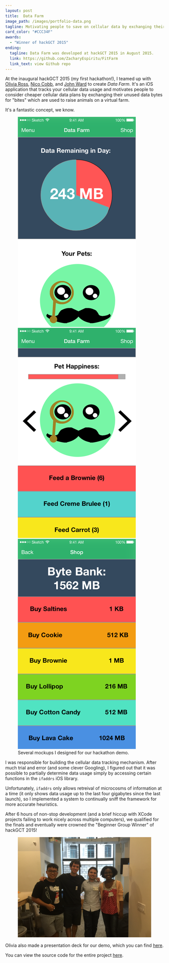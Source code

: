 ```yaml
---
layout: post
title:  Data Farm
image_path: /images/portfolio-data.png
tagline: Motivating people to save on cellular data by exchanging their unused data bytes for "bites"
card_color: "#CCC34F"
awards:
  - "Winner of hackGCT 2015"
ending:
  tagline: Data Farm was developed at hackGCT 2015 in August 2015.
  link: https://github.com/ZacharyEspiritu/FitFarm
  link_text: view Github repo
---
```


At the inaugural hackGCT 2015 (my first hackathon!), I teamed up with [Olivia Ross][or-github], [Nico Cobb][nc-github], and [John Ward][jw-github] to create *Data Farm*. It's an iOS application that tracks your cellular data usage and motivates people to consider cheaper cellular data plans by exchanging their unused data bytes for "bites" which are used to raise animals on a virtual farm.

It's a fantastic concept, we know.

<figure class="three-screenshot-grid lazyload" data-expand="-20">
    <img class="lazyload" src="/images/projects/data-farm/graph.png">
    <img class="lazyload" src="/images/projects/data-farm/pet-stats.png">
    <img class="lazyload" src="/images/projects/data-farm/shop.png">
    <figcaption>Several mockups I designed for our hackathon demo.</figcaption>
</figure>

I was responsible for building the cellular data tracking mechanism. After much trial and error (and some clever Googling), I figured out that it was possible to partially determine data usage simply by accessing certain functions in the `ifaddrs` iOS library.

Unfortunately, `ifaddrs` only allows retreival of microcosms of information at a time (it only shows data usage up to the last four gigabytes since the last launch), so I implemented a system to continually sniff the framework for more accurate heuristics.

After 6 hours of non-stop development (and a brief hiccup with XCode projects failing to work nicely across multiple computers), we qualified for the finals and eventually were crowned the "Beginner Group Winner" of hackGCT 2015!

<figure class="lazyload" data-expand="-20">
    <img class="responsive-large-image lazyload" src="/images/projects/data-farm/team-photo.png" alt="The Data Farm team.">
</figure>

Olivia also made a presentation deck for our demo, which you can find [here][data-farm-deck].

You can view the source code for the entire project [here][data-farm-github].

[or-github]:        http://oliviaiscool.me/
[nc-github]:        https://github.com/NicoCobb
[jw-github]:        https://github.com/johnward2
[data-farm-deck]:   https://www.dropbox.com/s/uehkaylyjz53xfy/DATA%20FARM.pdf?dl=0
[data-farm-github]: https://github.com/johnward2/HackGCT-Mast
